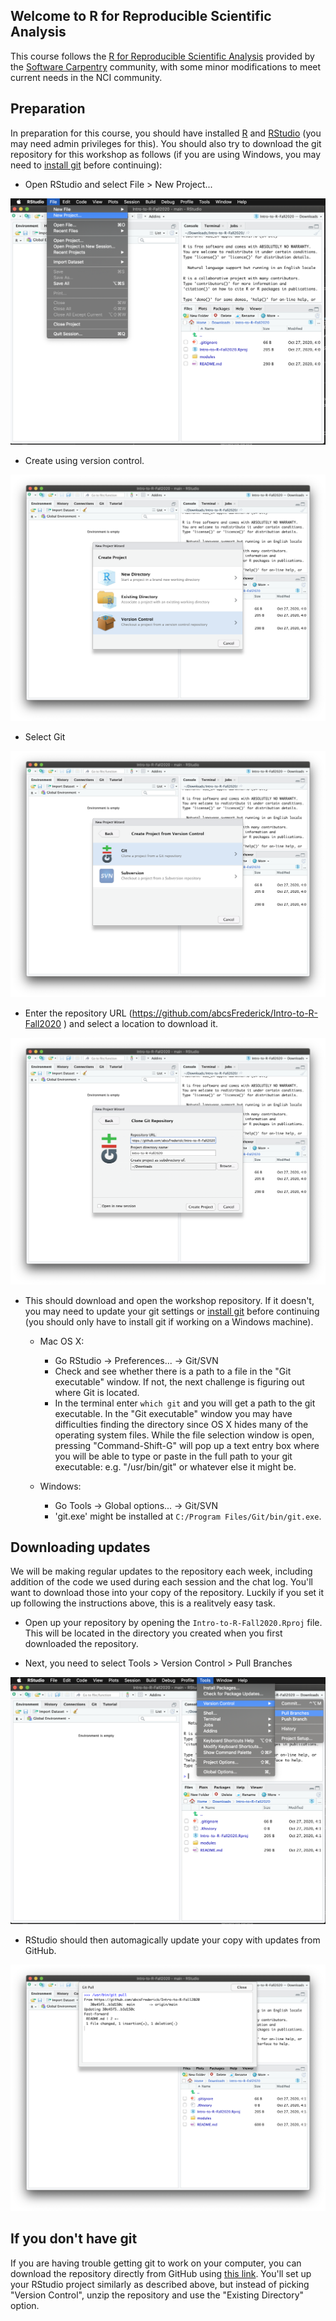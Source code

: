 ## Welcome to R for Reproducible Scientific Analysis

This course follows the [R for Reproducible Scientific Analysis](http://swcarpentry.github.io/r-novice-gapminder/) provided by the [Software Carpentry](https://software-carpentry.org/) community, with some minor modifications to meet current needs in the NCI community.

## Preparation

In preparation for this course, you should have installed [R](http://cran.rstudio.com/) and [RStudio](https://rstudio.com/products/rstudio/download/) (you may need admin privileges for this). You should also try to download the git repository for this workshop as follows (if you are using Windows, you may need to [install git](https://git-scm.com/download/win) before continuing):

-   Open RStudio and select File \> New Project...

![](assets/images/newProject0.png)

-   Create using version control.

![](assets/images/newProject1.png)

-   Select Git

![](assets/images/newProject2.png)

-   Enter the repository URL (<https://github.com/abcsFrederick/Intro-to-R-Fall2020> ) and select a location to download it.

![](assets/images/newProject3.png)

-   This should download and open the workshop repository. If it doesn't, you may need to update your git settings or [install git](https://git-scm.com/download/win) before continuing (you should only have to install git if working on a Windows machine).

    -   Mac OS X:

        -   Go RStudio -\> Preferences... -\> Git/SVN
        -   Check and see whether there is a path to a file in the "Git executable" window. If not, the next challenge is figuring out where Git is located.
        -   In the terminal enter `which git` and you will get a path to the git executable. In the "Git executable" window you may have difficulties finding the directory since OS X hides many of the operating system files. While the file selection window is open, pressing "Command-Shift-G" will pop up a text entry box where you will be able to type or paste in the full path to your git executable: e.g. "/usr/bin/git" or whatever else it might be.

    -   Windows:

        -   Go Tools -\> Global options... -\> Git/SVN
        -   'git.exe' might be installed at `C:/Program Files/Git/bin/git.exe`.

## Downloading updates

We will be making regular updates to the repository each week, including addition of the code we used during each session and the chat log. You'll want to download those into your copy of the repository. Luckily if you set it up following the instructions above, this is a realitvely easy task.

-   Open up your repository by opening the `Intro-to-R-Fall2020.Rproj` file. This will be located in the directory you created when you first downloaded the repository.

-   Next, you need to select Tools \> Version Control \> Pull Branches

![](assets/images/updateRepo1.png)

-   RStudio should then automagically update your copy with updates from GitHub.

![](assets/images/updateRepo2.png)

## If you don't have git

If you are having trouble getting git to work on your computer, you can download the repository directly from GitHub using [this link](https://github.com/abcsFrederick/Intro-to-R-Fall2020/archive/main.zip). You'll set up your RStudio project similarly as described above, but instead of picking "Version Control", unzip the repository and use the "Existing Directory" option.